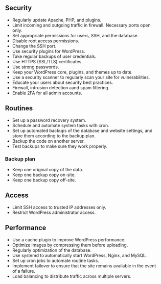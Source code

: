 ## Security

* Regularly update Apache, PHP, and plugins.
* Limit incoming and outgoing traffic in firewall. Necessary ports open only.
* Set appropriate permissions for users, SSH, and the database.
* Disable root access permissions.
* Change the SSH port.
* Use security plugins for WordPress.
* Take regular backups of user credentials.
* Use HTTPS (SSL/TLS) certificates.
* Use strong passwords.
* Keep your WordPress core, plugins, and themes up to date.
* Use a security scanner to regularly scan your site for vulnerabilities.
* Educate your users about security best practices.
* Firewall, intrusion detection aand spam filtering.
* Enable 2FA for all admin accounts.

## Routines

* Set up a password recovery system.
* Schedule and automate system tasks with cron.
* Set up automated backups of the database and website settings, and store them according to the backup plan.
* Backup the code on another server.
* Test backups to make sure they work properly.

### Backup plan

* Keep one original copy of the data.
* Keep one backup copy on-site.
* Keep one backup copy off-site.

## Access

* Limit SSH access to trusted IP addresses only.
* Restrict WordPress administrator access.

## Performance

* Use a cache plugin to improve WordPress performance.
* Optimize images by compressing them before uploading.
* Regularly optimization of the database.
* Use systemd to automatically start WordPress, Nginx, and MySQL.
* Set up cron jobs to automate routine tasks.
* Implement failover to ensure that the site remains available in the event of a failure.
* Load balancing to distribute traffic across multiple servers.